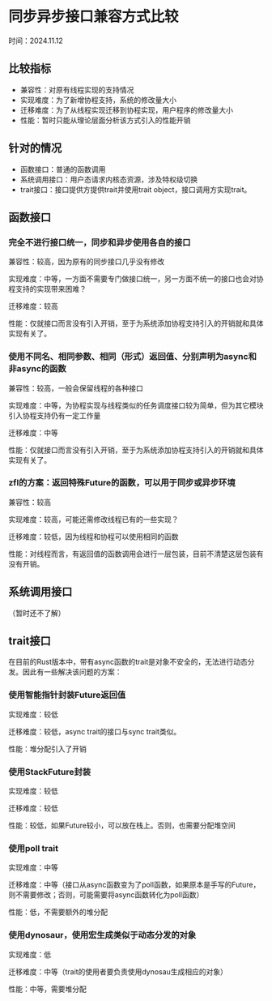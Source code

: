 # 同步异步接口兼容方式比较

时间：2024.11.12

## 比较指标

- 兼容性：对原有线程实现的支持情况
- 实现难度：为了新增协程支持，系统的修改量大小
- 迁移难度：为了从线程实现迁移到协程实现，用户程序的修改量大小
- 性能：暂时只能从理论层面分析该方式引入的性能开销

## 针对的情况

- 函数接口：普通的函数调用
- 系统调用接口：用户态请求内核态资源，涉及特权级切换
- trait接口：接口提供方提供trait并使用trait object，接口调用方实现trait。

## 函数接口

### 完全不进行接口统一，同步和异步使用各自的接口

兼容性：较高，因为原有的同步接口几乎没有修改

实现难度：中等，一方面不需要专门做接口统一，另一方面不统一的接口也会对协程支持的实现带来困难？

迁移难度：较高

性能：仅就接口而言没有引入开销，至于为系统添加协程支持引入的开销就和具体实现有关了。

### 使用不同名、相同参数、相同（形式）返回值、分别声明为async和非async的函数

兼容性：较高，一般会保留线程的各种接口

实现难度：中等，为协程实现与线程类似的任务调度接口较为简单，但为其它模块引入协程支持仍有一定工作量

迁移难度：中等

性能：仅就接口而言没有引入开销，至于为系统添加协程支持引入的开销就和具体实现有关了。

### zfl的方案：返回特殊Future的函数，可以用于同步或异步环境

兼容性：较高

实现难度：较高，可能还需修改线程已有的一些实现？

迁移难度：较低，因为线程和协程可以使用相同的函数

性能：对线程而言，有返回值的函数调用会进行一层包装，目前不清楚这层包装有没有开销。

## 系统调用接口

（暂时还不了解）

## trait接口

在目前的Rust版本中，带有async函数的trait是对象不安全的，无法进行动态分发。因此有一些解决该问题的方案：

### 使用智能指针封装Future返回值

实现难度：较低

迁移难度：较低，async trait的接口与sync trait类似。

性能：堆分配引入了开销

### 使用StackFuture封装

实现难度：较低

迁移难度：较低

性能：较低，如果Future较小，可以放在栈上。否则，也需要分配堆空间

### 使用poll trait

实现难度：中等

迁移难度：中等（接口从async函数变为了poll函数，如果原本是手写的Future，则不需要修改；否则，可能需要将async函数转化为poll函数）

性能：低，不需要额外的堆分配

### 使用dynosaur，使用宏生成类似于动态分发的对象

实现难度：低

迁移难度：中等（trait的使用者要负责使用dynosau生成相应的对象）

性能：中等，需要堆分配
